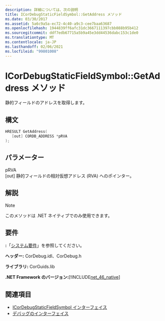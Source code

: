 ```yaml
---
description: 詳細については、次の説明
title: ICorDebugStaticFieldSymbol::GetAddress メソッド
ms.date: 03/30/2017
ms.assetid: 5a6c9a5a-ec72-4c40-a9c3-cee7baa63687
ms.openlocfilehash: 1944839ff6afc31dc3667111397cbb088b95b412
ms.sourcegitcommit: ddf7edb67715a5b9a45e3dd44536dabc153c1de0
ms.translationtype: MT
ms.contentlocale: ja-JP
ms.lasthandoff: 02/06/2021
ms.locfileid: "99801008"
---
```

# <a name="icordebugstaticfieldsymbolgetaddress-method"></a>ICorDebugStaticFieldSymbol::GetAddress メソッド

静的フィールドのアドレスを取得します。  
  
## <a name="syntax"></a>構文  
  
```cpp  
HRESULT GetAddress(  
   [out] CORDB_ADDRESS *pRVA  
);  
```  
  
## <a name="parameters"></a>パラメーター  

 pRVA  
 [out] 静的フィールドの相対仮想アドレス (RVA) へのポインター。  
  
## <a name="remarks"></a>解説  
  
> [!NOTE]
> このメソッドは .NET ネイティブでのみ使用できます。  
  
## <a name="requirements"></a>要件  

 **:**「[システム要件](../../get-started/system-requirements.md)」を参照してください。  
  
 **ヘッダー:** CorDebug.idl、CorDebug.h  
  
 **ライブラリ:** CorGuids.lib  
  
 **.NET Framework のバージョン:**[!INCLUDE[net_46_native](../../../../includes/net-46-native-md.md)]  
  
## <a name="see-also"></a>関連項目

- [ICorDebugStaticFieldSymbol インターフェイス](icordebugstaticfieldsymbol-interface.md)
- [デバッグのインターフェイス](debugging-interfaces.md)
